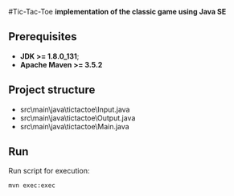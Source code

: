#Tic-Tac-Toe 
**implementation of the classic game using Java SE**
## Prerequisites
* **JDK >= 1.8.0_131**;
* **Apache Maven >= 3.5.2**
## Project structure 

* src\main\java\tictactoe\Input.java
* src\main\java\tictactoe\Output.java
* src\main\java\tictactoe\Main.java


## Run 
Run script for execution:
```
mvn exec:exec
```



